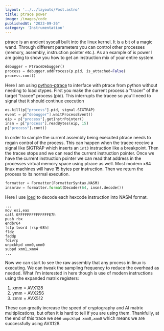 ```yaml
---
layout: '../../layouts/Post.astro'
title: ptrace power
image: /images/code
publishedAt: "2023-09-26"
category: 'Instrumentation'
---
```

ptrace is an ancient syscall built into the linux kernel. It is a bit of a magic wand. Through different parameters you can control other processes (memory, assembly, instruction pointer etc.). As an example of is power I am going to show you how to get an instruction mix of your entire system.

```python
debugger = PtraceDebugger()
process = debugger.addProcess(p.pid, is_attached=False)
process.cont()
```
Here I am using [python-ptrace](https://github.com/vstinner/python-ptrace) to interface with ptrace from python without needing to load ctypes. First you make the current process a "tracer" of the target "tracee" process (pid). This interrupts the tracee so you'll need to signal that it should continue execution
```python
os.kill(p["process"].pid, signal.SIGTRAP)
event = p["debugger"].waitProcessEvent()
eip = p["process"].getInstrPointer()
insn = p["process"].readBytes(eip, 15)
p["process"].cont()
```
In order to sample the current assembly being executed ptrace needs to regain control of the process. This can happen when the tracee receive a signal like SIGTRAP which inserts an `int3` instruction like a breakpoint. Then the tracee stops and we can read the current instruction pointer. Once we have the current instruction pointer we can read that address in the processes virtual memory space using ptrace as well. Most modern x84 linux machines will have 15 bytes per instruction. Then we return the process to its normal execution.
```python
formatter = Formatter(FormatterSyntax.NASM)
insnraw = formatter.format(Decoder(64, insn).decode())
```
Here I use [iced](https://github.com/icedland/iced) to decode each hexcode instruction into NASM format.
```
...
mov esi,eax
call 0FFFFFFFFFFFFFFE7h
push rbx
endbr64
fstp tword [rsp-68h]
fldz
faddp
fdivrp
unpckhpd xmm0,xmm0
subpd xmm1,xmm4
...
```
Now we can start to see the raw assembly that any process in linux is executing. We can tweak the sampling frequency to reduce the overhead as needed. What I'm interested in here though is use of modern instructions using the expanded matrix registers:

1. xmm = AVX128
2. ymm = AVX256
3. zmm = AVX512

These can greatly increase the speed of cryptography and AI matrix multiplications, but often it is hard to tell if you are using them. Thankfully, at the end of this trace we see `unpckhpd xmm0,xmm0` which means we are successfully using AVX128.